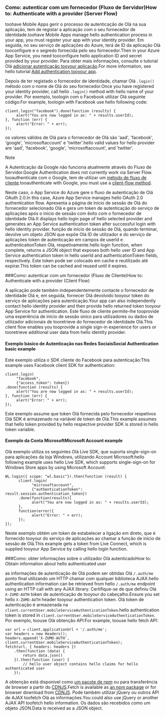 ### <span data-ttu-id="0f725-101"><a name="server-auth"></a>Como: autenticar com um fornecedor (Fluxo de Servidor)</span><span class="sxs-lookup"><span data-stu-id="0f725-101"><a name="server-auth"></a>How to: Authenticate with a provider (Server Flow)</span></span>
<span data-ttu-id="0f725-102">toohave Mobile Apps gerir o processo de autenticação de Olá na sua aplicação, tem de registar a aplicação com o seu fornecedor de identidade.</span><span class="sxs-lookup"><span data-stu-id="0f725-102">toohave Mobile Apps manage hello authentication process in your app, you must register your app with your identity provider.</span></span> <span data-ttu-id="0f725-103">Em seguida, no seu serviço de aplicações do Azure, terá de ID da aplicação Olá tooconfigure e o segredo fornecida pelo seu fornecedor.</span><span class="sxs-lookup"><span data-stu-id="0f725-103">Then in your Azure App Service, you need tooconfigure hello application ID and secret provided by your provider.</span></span>
<span data-ttu-id="0f725-104">Para obter mais informações, consulte o tutorial Olá [adicionar autenticação tooyour aplicação](../articles/app-service-mobile/app-service-mobile-cordova-get-started-users.md).</span><span class="sxs-lookup"><span data-stu-id="0f725-104">For more information, see hello tutorial [Add authentication tooyour app](../articles/app-service-mobile/app-service-mobile-cordova-get-started-users.md).</span></span>

<span data-ttu-id="0f725-105">Depois de ter registado o fornecedor de identidade, chamar Olá `.login()` método com o nome de Olá do seu fornecedor.</span><span class="sxs-lookup"><span data-stu-id="0f725-105">Once you have registered your identity provider, call hello `.login()` method with hello name of your provider.</span></span> <span data-ttu-id="0f725-106">Por exemplo, toologin com o Facebook utilizar Olá seguinte código:</span><span class="sxs-lookup"><span data-stu-id="0f725-106">For example, toologin with Facebook use hello following code:</span></span>

```
client.login("facebook").done(function (results) {
     alert("You are now logged in as: " + results.userId);
}, function (err) {
     alert("Error: " + err);
});
```

<span data-ttu-id="0f725-107">os valores válidos de Olá para o fornecedor de Olá são 'aad', 'facebook', 'google', 'microsoftaccount' e 'twitter'.</span><span class="sxs-lookup"><span data-stu-id="0f725-107">hello valid values for hello provider are 'aad', 'facebook', 'google', 'microsoftaccount', and 'twitter'.</span></span>

> [!NOTE]
> <span data-ttu-id="0f725-108">A Autenticação da Google não funciona atualmente através do Fluxo de Servidor.</span><span class="sxs-lookup"><span data-stu-id="0f725-108">Google Authentication does not currently work via Server Flow.</span></span>  <span data-ttu-id="0f725-109">tooauthenticate com o Google, tem de utilizar um [método de fluxo de cliente](#client-auth).</span><span class="sxs-lookup"><span data-stu-id="0f725-109">tooauthenticate with Google, you must use a [client-flow method](#client-auth).</span></span>

<span data-ttu-id="0f725-110">Neste caso, o App Service do Azure gere o fluxo de autenticação de Olá OAuth 2.0.</span><span class="sxs-lookup"><span data-stu-id="0f725-110">In this case, Azure App Service manages hello OAuth 2.0 authentication flow.</span></span>  <span data-ttu-id="0f725-111">Apresenta a página de início de sessão de Olá do fornecedor selecionado Olá e gera um token de autenticação do serviço de aplicações após o início de sessão com êxito com o fornecedor de identidade Olá.</span><span class="sxs-lookup"><span data-stu-id="0f725-111">It displays hello login page of hello selected provider and generates an App Service authentication token after successful login with hello identity provider.</span></span> <span data-ttu-id="0f725-112">função de início de sessão de Olá, quando terminar, devolve um objeto JSON que expõe Olá ID de utilizador e do serviço de aplicações token de autenticação em campos de userId e authenticationToken Olá, respetivamente.</span><span class="sxs-lookup"><span data-stu-id="0f725-112">hello login function, when complete, returns a JSON object that exposes both hello user ID and App Service authentication token in hello userId and authenticationToken fields, respectively.</span></span> <span data-ttu-id="0f725-113">Este token pode ser colocado em cache e reutilizado até expirar.</span><span class="sxs-lookup"><span data-stu-id="0f725-113">This token can be cached and reused until it expires.</span></span>

###<span data-ttu-id="0f725-114"><a name="client-auth"></a>Como: autenticar com um fornecedor (Fluxo de Cliente)</span><span class="sxs-lookup"><span data-stu-id="0f725-114"><a name="client-auth"></a>How to: Authenticate with a provider (Client Flow)</span></span>

<span data-ttu-id="0f725-115">A aplicação pode também independentemente contacte o fornecedor de identidade Olá e, em seguida, fornecer Olá devolvido tooyour token do serviço de aplicações para autenticação.</span><span class="sxs-lookup"><span data-stu-id="0f725-115">Your app can also independently contact hello identity provider and then provide hello returned token tooyour App Service for authentication.</span></span> <span data-ttu-id="0f725-116">Este fluxo de cliente permite-lhe tooprovide uma experiência de início de sessão único para utilizadores ou dados de utilizador adicionais de tooretrieve do fornecedor de identidade Olá.</span><span class="sxs-lookup"><span data-stu-id="0f725-116">This client flow enables you tooprovide a single sign-in experience for users or tooretrieve additional user data from hello identity provider.</span></span>

#### <a name="social-authentication-basic-example"></a><span data-ttu-id="0f725-117">Exemplo básico de Autenticação nas Redes Sociais</span><span class="sxs-lookup"><span data-stu-id="0f725-117">Social Authentication basic example</span></span>

<span data-ttu-id="0f725-118">Este exemplo utiliza o SDK cliente do Facebook para autenticação:</span><span class="sxs-lookup"><span data-stu-id="0f725-118">This example uses Facebook client SDK for authentication:</span></span>

```
client.login(
     "facebook",
     {"access_token": token})
.done(function (results) {
     alert("You are now logged in as: " + results.userId);
}, function (err) {
     alert("Error: " + err);
});

```
<span data-ttu-id="0f725-119">Este exemplo assume que token Olá fornecida pelo fornecedor respetivos Olá SDK é armazenado na variável de token de Olá.</span><span class="sxs-lookup"><span data-stu-id="0f725-119">This example assumes that hello token provided by hello respective provider SDK is stored in hello token variable.</span></span>

#### <a name="microsoft-account-example"></a><span data-ttu-id="0f725-120">Exemplo da Conta Microsoft</span><span class="sxs-lookup"><span data-stu-id="0f725-120">Microsoft Account example</span></span>

<span data-ttu-id="0f725-121">Olá exemplo utiliza os seguintes Olá Live SDK, que suporta single-sign-on para aplicações da loja Windows, utilizando Account Microsoft:</span><span class="sxs-lookup"><span data-stu-id="0f725-121">hello following example uses hello Live SDK, which supports single-sign-on for Windows Store apps by using Microsoft Account:</span></span>

```
WL.login({ scope: "wl.basic"}).then(function (result) {
      client.login(
            "microsoftaccount",
            {"authenticationToken": result.session.authentication_token})
      .done(function(results){
            alert("You are now logged in as: " + results.userId);
      },
      function(error){
            alert("Error: " + err);
      });
});

```

<span data-ttu-id="0f725-122">Neste exemplo obtém um token de estabelecer a ligação em direto, que é fornecido tooyour do serviço de aplicações ao chamar a função de início de sessão de Olá.</span><span class="sxs-lookup"><span data-stu-id="0f725-122">This example gets a token from Live Connect, which is supplied tooyour App Service by calling hello login function.</span></span>

###<span data-ttu-id="0f725-123"><a name="auth-getinfo"></a>Como: obter informações sobre o utilizador Olá autenticado</span><span class="sxs-lookup"><span data-stu-id="0f725-123"><a name="auth-getinfo"></a>How to: Obtain information about hello authenticated user</span></span>

<span data-ttu-id="0f725-124">as informações de autenticação de Olá podem ser obtidas Olá `/.auth/me` ponto final utilizando um HTTP chamar com qualquer biblioteca AJAX.</span><span class="sxs-lookup"><span data-stu-id="0f725-124">hello authentication information can be retrieved from hello `/.auth/me` endpoint using an HTTP call with any AJAX library.</span></span>  <span data-ttu-id="0f725-125">Certifique-se de que definiu Olá `X-ZUMO-AUTH` token de autenticação de tooyour do cabeçalho.</span><span class="sxs-lookup"><span data-stu-id="0f725-125">Ensure you set hello `X-ZUMO-AUTH` header tooyour authentication token.</span></span>  <span data-ttu-id="0f725-126">Olá token de autenticação é armazenada na `client.currentUser.mobileServiceAuthenticationToken`.</span><span class="sxs-lookup"><span data-stu-id="0f725-126">hello authentication token is stored in `client.currentUser.mobileServiceAuthenticationToken`.</span></span>  <span data-ttu-id="0f725-127">Por exemplo, toouse Olá obtenção API:</span><span class="sxs-lookup"><span data-stu-id="0f725-127">For example, toouse hello fetch API:</span></span>

```
var url = client.applicationUrl + '/.auth/me';
var headers = new Headers();
headers.append('X-ZUMO-AUTH', client.currentUser.mobileServiceAuthenticationToken);
fetch(url, { headers: headers })
    .then(function (data) {
        return data.json()
    }).then(function (user) {
        // hello user object contains hello claims for hello authenticated user
    });
```

<span data-ttu-id="0f725-128">A obtenção está disponível como [um pacote de npm](https://www.npmjs.com/package/whatwg-fetch) ou para transferência de browser a partir do [CDNJS](https://cdnjs.com/libraries/fetch).</span><span class="sxs-lookup"><span data-stu-id="0f725-128">Fetch is available as [an npm package](https://www.npmjs.com/package/whatwg-fetch) or for browser download from [CDNJS](https://cdnjs.com/libraries/fetch).</span></span> <span data-ttu-id="0f725-129">Pode também utilizar jQuery ou outros API de AJAX toofetch Olá as informações.</span><span class="sxs-lookup"><span data-stu-id="0f725-129">You could also use jQuery or another AJAX API toofetch hello information.</span></span>  <span data-ttu-id="0f725-130">Os dados são recebidos como um objeto JSON.</span><span class="sxs-lookup"><span data-stu-id="0f725-130">Data is received as a JSON object.</span></span>
